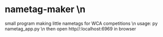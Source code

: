 # nametag-maker \n
small program making little nametags for WCA competitions \n
usage: py nametag_app.py \n
then open http//:localhost:6969 in browser
